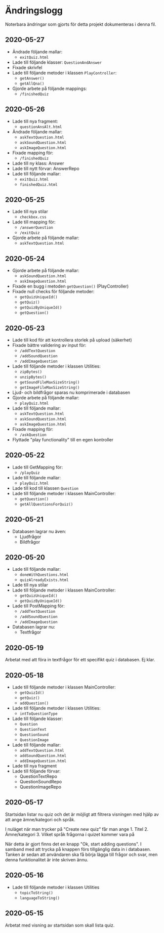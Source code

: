 # Ändringslogg #

Noterbara ändringar som gjorts för detta projekt dokumenteras i denna fil.

## 2020-05-27 ##
- Ändrade följande mallar:
  - `exitQuiz.html`
- Lade till följande klasser:
  `QuestionAndAnswer`
- Fixade skrivfel
- Lade till följande metoder i klassen `PlayController`:
  - `getAnswer()`
  - `getAllQna()`
- Gjorde arbete på följande mappings:
  - `/finishedQuiz`

## 2020-05-26 ##
- Lade till nya fragment:
  - `questionAnsAlt.html`
- Ändrade följande mallar:
  - `askTextQuestion.html`
  - `askSoundQuestion.html`
  - `askImageQuestion.html`
- Fixade mapping för:
  - `/finishedQuiz`
- Lade till ny klass: Answer
- Lade till nytt förvar: AnswerRepo
- Lade till följande mallar:
  - `exitQuiz.html`
  - `finishedQuiz.html`

## 2020-05-25 ##
- Lade till nya stilar
  - `checkbox.css`
- Lade till mapping för:
  - `/answerQuestion`
  - `/exitQuiz`
- Gjorde arbete på följande mallar:
  - `askTextQuestion.html`

## 2020-05-24 ##
- Gjorde arbete på följande mallar:
  - `askSoundQuestion.html`
  - `askImageQuestion.html`
- Fixade en bugg i metoden `getQuestion()` (PlayController)
- Fixade null checks för följande metoder:
  - `getQuizUniqueId()`
  - `getQuiz()`
  - `getQuizByUniqueId()`
  - `getQuestion()`

## 2020-05-23 ##
- Lade till kod för att kontrollera storlek på upload (säkerhet)
- Fixade bättre validering av input för:
  - `/addTextQuestion`
  - `/addSoundQuestion`
  - `/addImageQuestion`
- Lade till följande metoder i klassen Utilities:
  - `zipBytes()`
  - `unzipBytes()`
  - `getSoundFileMaxSizeString()`
  - `getImageFileMaxSizeString()`
- Ljud- och bildfrågor sparas nu komprimerade i databasen
- Gjorde arbete på följande mallar:
  - `playQuiz.html`
- Lade till följande mallar:
  - `askTextQuestion.html`
  - `askSoundQuestion.html`
  - `askImageQuestion.html`
- Fixade mapping för:
  - `/askQuestion`
- Flyttade "play functionality" till en egen kontroller

## 2020-05-22 ##
- Lade till GetMapping för:
  - `/playQuiz`
- Lade till följande mallar:
  - `playQuiz.html`
- Lade till kod till klassen `Question`
- Lade till följande metoder i klassen MainController:
  - `getQuestion()`
  - `getAllQuestionsForQuiz()`

## 2020-05-21 ##
- Databasen lagrar nu även:
  - Ljudfrågor
  - Bildfrågor

## 2020-05-20 ##
- Lade till följande mallar:
  - `doneWithQuestions.html`
  - `quizAlreadyExists.html`
- Lade till nya stilar
- Lade till följande metoder i klassen MainController:
  - `getQuizUniqueId()`
  - `getQuizByUniqueId()`
- Lade till PostMapping för:
  - `/addTextQuestion`
  - `/addSoundQuestion`
  - `/addImageQuestion`
- Databasen lagrar nu:
  - Textfrågor

## 2020-05-19 ##
Arbetat med att föra in textfrågor för ett specifikt quiz i databasen.
Ej klar.

## 2020-05-18 ##
- Lade till följande metoder i klassen MainController:
  - `getQuizId()`
  - `getQuiz()`
  - `addQuestion()`
- Lade till följande metoder i klassen Utilities:
  - `intToQuestionType`
- Lade till följande klasser:
  - `Question`
  - `QuestionText`
  - `QuestionSound`
  - `QuestionImage`
- Lade till följande mallar:
  - `addTextQuestion.html`
  - `addSoundQuestion.html`
  - `addImageQuestion.html`
- Lade till nya fragment
- Lade till följande förvar:
  - QuestionTextRepo
  - QuestionSoundRepo
  - QuestionImageRepo

## 2020-05-17 ##
Startsidan listar nu quiz och det är möjligt att filtrera visningen med hjälp
av att ange ämne/kategori och språk.

I nuläget när man trycker på "Create new quiz" får man ange
    1. Titel
    2. Ämne/kategori
    3. Vilket språk frågorna i quizet kommer vara på

När detta är gjort finns det en knapp "Ok, start adding questions".
I samband med att trycka på knappen förs tillgänglig data in i databasen.
Tanken är sedan att användaren ska få börja lägga till frågor och svar,
men denna funktionalitet är inte skriven ännu.

## 2020-05-16 ##
- Lade till följande metoder i klassen Utilities
  - `topicToString()`
  - `languageToString()`

## 2020-05-15 ##
Arbetat med visning av startsidan som skall lista quiz.
